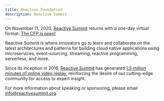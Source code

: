 ```yaml
---
title: Reactive Foundation
description: Reactive Summit
---
```


On November 11, 2020, [Reactive Summit](https://www.reactivesummit.org/) returns with a one-day virtual format. [The CFP is open!](https://forms.gle/pCNu8jPzMZYvqQSQ9)

Reactive Summit is where innovators go to learn and collaborate on the latest architectures and patterns for building cloud native applications using microservices, event-sourcing, streaming, reactive programming, serverless, and more.

Since its inception in 2016, [Reactive Summit](https://www.reactivesummit.org/) has generated [1.5 million minutes of online video replay](https://www.youtube.com/channel/UChUrUs_xAW2YiSV7iBWkzhw), reinforcing the desire of our cutting-edge community for access to expert insight.

For more information about speaking or sponsoring, please email info@reactivesummit.org.